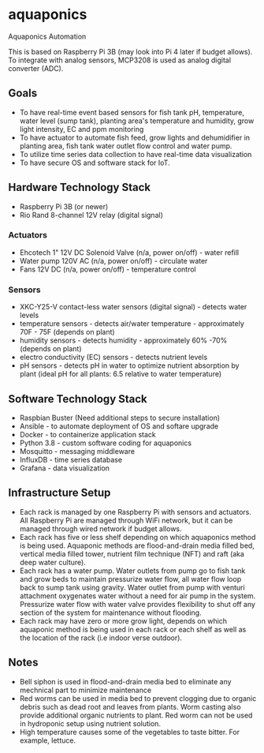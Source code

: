 # aquaponics

Aquaponics Automation

This is based on Raspberry Pi 3B (may look into Pi 4 later if budget allows). To integrate with analog sensors, MCP3208 is used as analog digital converter (ADC).

## Goals

* To have real-time event based sensors for fish tank pH, temperature, water level (sump tank), planting area's temperature and humidity, grow light intensity, EC and ppm monitoring
* To have actuator to automate fish feed, grow lights and dehumidifier in planting area, fish tank water outlet flow control and water pump.
* To utilize time series data collection to have real-time data visualization
* To have secure OS and software stack for IoT.

## Hardware Technology Stack

* Raspberry Pi 3B (or newer)
* Rio Rand 8-channel 12V relay (digital signal)

### Actuators
* Ehcotech 1" 12V DC Solenoid Valve (n/a, power on/off) - water refill
* Water pump 120V AC (n/a, power on/off) - circulate water
* Fans 12V DC (n/a, power on/off) - temperature control

### Sensors
* XKC-Y25-V contact-less water sensors (digital signal) - detects water levels
* temperature sensors - detects air/water temperature - approximately 70F - 75F (depends on plant)
* humidity sensors - detects humidity - approximately 60% -70% (depends on plant)
* electro conductivity (EC) sensors - detects nutrient levels
* pH sensors - detects pH in water to optimize nutrient absorption by plant (ideal pH for all plants: 6.5 relative to water temperature)

## Software Technology Stack

* Raspbian Buster (Need additional steps to secure installation)
* Ansible - to automate deployment of OS and softare upgrade
* Docker - to containerize application stack
* Python 3.8 - custom software coding for aquaponics
* Mosquitto - messaging middleware
* InfluxDB - time series database
* Grafana - data visualization

## Infrastructure Setup
* Each rack is managed by one Raspberry Pi with sensors and actuators. All Raspberry Pi are managed through WiFi network, but it can be managed through wired network if budget allows.
* Each rack has five or less shelf depending on which aquaponics method is being used. Aquaponic methods are flood-and-drain media filled bed, vertical media filled tower, nutrient film technique (NFT) and raft (aka deep water culture). 
* Each rack has a water pump. Water outlets from pump go to fish tank and grow beds to maintain pressurize water flow, all water flow loop back to sump tank using gravity. Water outlet from pump with venturi attachment oxygenates water without a need for air pump in the system. Pressurize water flow with water valve provides flexibility to shut off any section of the system for maintenance without flooding.
* Each rack may have zero or more grow light, depends on which aquaponic method is being used in each rack or each shelf as well as the location of the rack (i.e indoor verse outdoor).

## Notes
* Bell siphon is used in flood-and-drain media bed to eliminate any mechnical part to minimize maintenance
* Red worms can be used in media bed to prevent clogging due to organic debris such as dead root and leaves from plants. Worm casting also provide additional organic nutrients to plant. Red worm can not be used in hydroponic setup using nutrient solution.
* High temperature causes some of the vegetables to taste bitter. For example, lettuce.
